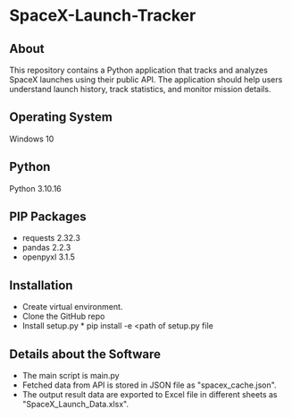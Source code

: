 # SpaceX-Launch-Tracker

## About
This repository contains a Python application that tracks and analyzes SpaceX launches using their public API. The application should help users understand launch history, track statistics, and monitor mission details.
 
## Operating System
Windows 10

## Python 
Python 3.10.16

## PIP Packages             
* requests 2.32.3
* pandas 2.2.3
* openpyxl 3.1.5

## Installation
* Create virtual environment.
* Clone the GitHub repo
* Install setup.py
      * pip install -e <path of  setup.py file
 

## Details about the Software
* The main script is main.py
* Fetched data from API is stored in JSON file as "spacex_cache.json".
* The output result data are exported to Excel file in different sheets as "SpaceX_Launch_Data.xlsx".